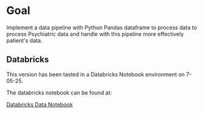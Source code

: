 # Goal

Implement a data pipeline with Python Pandas dataframe to process data to process Psychiatric data and handle with this pipeline more effectively patient's data.

## Databricks

This version has been tasted in a Databricks Notebook environment on 7-05-25.

The databricks notebook can be found at:

[Databricks Data Notebook](https://databricks-prod-cloudfront.cloud.databricks.com/public/4027ec902e239c93eaaa8714f173bcfc/6704155892750128/837677009303474/6392397359930774/latest.html)
